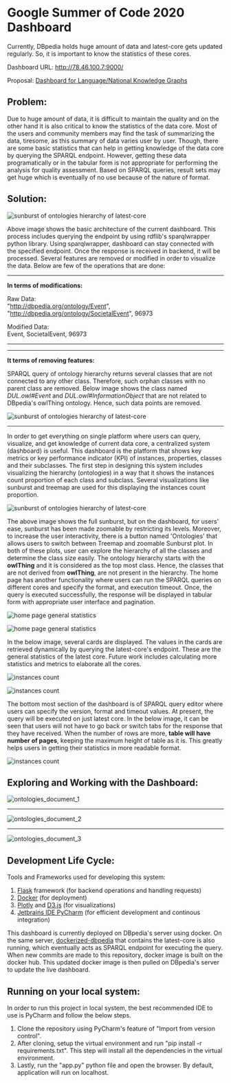 # Google Summer of Code 2020 Dashboard

Currently, DBpedia holds huge amount of data and latest-core gets updated regularly.
So, it is important to know the statistics of these cores.

Dashboard URL: http://78.46.100.7:9000/

Proposal: [Dashboard for Language/National Knowledge Graphs](https://drive.google.com/file/d/128tpjrR60Ag13qLKgz0j4Daq703fnofD/view?usp=sharing)

## Problem:
Due to huge amount of data, it is difficult to maintain the quality and on the other hand it is also critical to know the statistics of the data core. Most of the users and community members may find the task of summarizing the data, tiresome, as this summary of data varies user by user. Though, there are some basic statistics that can help in getting knowledge of the data core by querying the SPARQL endpoint. However, getting these data programatically or in the tabular form is not appropriate for performing the analysis for quality assessment. Based on SPARQL queries, result sets may get huge which is eventually of no use because of the nature of format.

## Solution:

![sunburst of ontologies hierarchy of latest-core](https://github.com/dbpedia/gsoc-2020-dashboard/blob/master/wiki/architecture.png)

Above image shows the basic architecture of the current dashboard. This process includes querying the endpoint by using rdflib's sparqlwrapper python library. Using sparqlwrapper, dashboard can stay connected with the specified endpoint. Once the response is received in backend, it will be processed. Several features are removed or modified in order to visualize the data. Below are few of the operations that are done:

***
**In terms of modifications:**

Raw Data:<br/>
"http://dbpedia.org/ontology/Event", "http://dbpedia.org/ontology/SocietalEvent", 96973

Modified Data:<br/>
Event, SocietalEvent, 96973
***

***
**It terms of removing features:**

SPARQL query of ontology hierarchy returns several classes that are not connected to any other class. Therefore, such orphan classes with no parent class are removed. Below image shows the class named *DUL.owl#Event* and *DUL.owl#InformationObject* that are not related to DBpedia's owlThing ontology. Hence, such data points are removed.

![sunburst of ontologies hierarchy of latest-core](https://github.com/dbpedia/gsoc-2020-dashboard/blob/master/wiki/orphanclass.png)
***

In order to get everything on single platform where users can query, visualize, and get knowledge of current data core, a centralized system (dashboard) is useful. This dashboard is the platform that shows key metrics or key performance indicator (KPI) of instances, properties, classes and their subclasses. The first step in designing this system includes visualizing the hierarchy (ontologies) in a way that it shows the instances count proportion of each class and subclass. Several visualizations like sunburst and treemap are used for this displaying the instances count proportion.

![sunburst of ontologies hierarchy of latest-core](https://github.com/dbpedia/gsoc-2020-dashboard/blob/master/wiki/sunburst.png)

The above image shows the full sunburst, but on the dashboard, for users' ease, sunburst has been made zoomable by restricting its levels. Moreover, to increase the user interactivity, there is a button named 'Ontologies' that allows users to switch between Treemap and zoomable Sunburst plot. In both of these plots, user can explore the hierarchy of all the classes and determine the class size easily. The ontology hierarchy starts with the **owlThing** and it is considered as the top most class. Hence, the classes that are not derived from **owlThing**, are not present in the hierarchy. The home page has another functionality where users can run the SPARQL queries on different cores and specify the format, and execution timeout. Once, the query is executed successfully, the response will be displayed in tabular form with appropriate user interface and pagination.

![home page general statistics](https://raw.githubusercontent.com/dbpedia/gsoc-2020-dashboard/master/wiki/homepageplots_2.png)

![home page general statistics](https://raw.githubusercontent.com/dbpedia/gsoc-2020-dashboard/master/wiki/homepageplots_1.png)

In the below image, several cards are displayed. The values in the cards are retrieved dynamically by querying the latest-core's endpoint. These are the general statistics of the latest core. Future work includes calculating more statistics and metrics to elaborate all the cores.

![instances count](https://raw.githubusercontent.com/dbpedia/gsoc-2020-dashboard/master/wiki/general_stats_1.png)

![instances count](https://raw.githubusercontent.com/dbpedia/gsoc-2020-dashboard/master/wiki/general_stats_2.png)

The bottom most section of the dashboard is of SPARQL query editor where users can specify the version, format and timeout values. At present, the query will be executed on just latest core. In the below image, it can be seen that users will not have to go back or switch tabs for the response that they have received. When the number of rows are more, **table will have number of pages**, keeping the maximum height of table as it is. This greatly helps users in getting their statistics in more readable format.

![instances count](https://raw.githubusercontent.com/dbpedia/gsoc-2020-dashboard/master/wiki/table.png)

## Exploring and Working with the Dashboard:

![ontologies_document_1](https://raw.githubusercontent.com/dbpedia/gsoc-2020-dashboard/master/wiki/ontologies_1.png)
***
![ontologies_document_2](https://raw.githubusercontent.com/dbpedia/gsoc-2020-dashboard/master/wiki/ontologies_2.png)
***
![ontologies_document_3](https://raw.githubusercontent.com/dbpedia/gsoc-2020-dashboard/master/wiki/ontologies_3.png)

## Development Life Cycle:
Tools and Frameworks used for developing this system:
1) [Flask](https://flask.palletsprojects.com/en/1.1.x/) framework (for backend operations and handling requests)
2) [Docker](https://www.docker.com/) (for deployment)
3) [Plotly](https://plotly.com/) and [D3.js](https://d3js.org/) (for visualizations)
4) [Jetbrains IDE PyCharm](https://www.jetbrains.com/pycharm/) (for efficient development and continous integration)

This dashboard is currently deployed on DBpedia's server using docker. On the same server, [dockerized-dbpedia](https://github.com/dbpedia/Dockerized-DBpedia) that contains the latest-core is also running, which eventually acts as SPARQL endpoint for executing the query. When new commits are made to this repository, docker image is built on the docker hub. This updated docker image is then pulled on DBpedia's server to update the live dashboard.

## Running on your local system:

In order to run this project in local system, the best recommended IDE to use is PyCharm and follow the below steps.
1) Clone the repository using PyCharm's feature of "Import from version control".
2) After cloning, setup the virtual environment and run "pip install -r requirements.txt". This step will install all the dependencies in the virtual environment.
3) Lastly, run the "app.py" python file and open the browser. By default, application will run on localhost.
